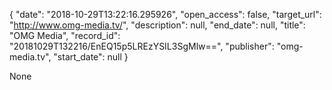 {
  "date": "2018-10-29T13:22:16.295926", 
  "open_access": false, 
  "target_url": "http://www.omg-media.tv/", 
  "description": null, 
  "end_date": null, 
  "title": "OMG Media", 
  "record_id": "20181029T132216/EnEQ15p5LREzYSIL3SgMlw==", 
  "publisher": "omg-media.tv", 
  "start_date": null
}

None